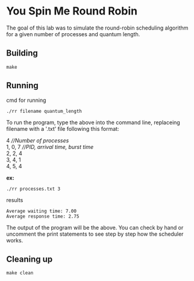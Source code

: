 # You Spin Me Round Robin

The goal of this lab was to simulate the round-robin scheduling algorithm for a given number of processes and quantum length.

## Building

```shell
make
```

## Running

cmd for running 
```shell
./rr filename quantum_length
```
To run the program, type the above into the command line, replaceing filename with a '.txt' file following this format:

4  _//Number of processes_  
1, 0, 7  _//PID, arrival time, burst time_     
2, 2, 4  
3, 4, 1  
4, 5, 4  

**ex:**
```shell
./rr processes.txt 3
```

results 
```shell
Average waiting time: 7.00
Average response time: 2.75
```
The output of the program will be the above. You can check by hand or uncomment the print statements to see step by step how the scheduler works.

## Cleaning up

```shell
make clean
```
